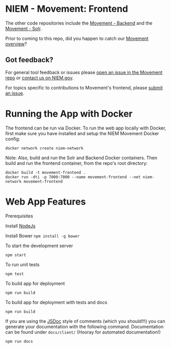NIEM - Movement: Frontend
=====================

The other code repositories include the [Movement - Backend](https://github.com/NIEM/movement-backend) and the [Movement - Solr](https://github.com/NIEM/movement-solr). 

Prior to coming to this repo, did you happen to catch our [Movement overview](https://github.com/NIEM/Movement)?

## Got feedback? 
For general tool feedback or issues please [open an issue in the Movement repo](https://github.com/NIEM/Movement/issues)  or [contact us on NIEM.gov](https://niem.gov/contact-us). 

For topics specific to contributions to Movement's frontend, please [submit an issue](https://github.com/NIEM/movement-frontend/issues).

# Running the App with Docker

The frontend can be run via Docker. To run the web app locally with Docker, first make sure you have installed and setup the NIEM Movement Docker config:
```
docker network create niem-network
```

Note: Also, build and run the Solr and Backend Docker containers. Then build and run the frontend container, from the repo's root directory:
```
docker build -t movement-frontend .
docker run -dti -p 7000:7000 --name movement-frontend --net niem-network movement-frontend
```


# Web App Features

Prerequisites

Install [NodeJs](https://nodejs.org/)

Install Bower ```npm install -g bower```

To start the development server

```
npm start
```

To run unit tests

```
npm test
```

To build app for deployment

```
npm run build
```

To build app for deployment with tests and docs

```
npm run build
```

If you are using the [JSDoc](http://usejsdoc.org/) style of comments (which you should!!!) you can generate your documentation with the following command. Documentation can be found under `docs/client/` (Hooray  for automated documentation!)

```
npm run docs
```

